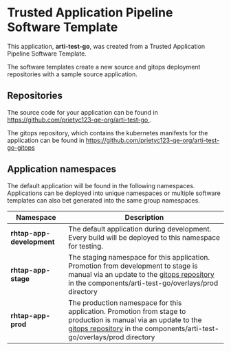 # Trusted Application Pipeline Software Template

This application, **arti-test-go**, was created from a Trusted Application Pipeline Software Template.

The software templates create a new source and gitops deployment repositories with a sample source application. 

## Repositories

The source code for your application can be found in [https://github.com/prietyc123-qe-org/arti-test-go ](https://github.com/prietyc123-qe-org/arti-test-go ).
 
The gitops repository, which contains the kubernetes manifests for the application can be found in 
[https://github.com/prietyc123-qe-org/arti-test-go-gitops ](https://github.com/prietyc123-qe-org/arti-test-go-gitops ) 

## Application namespaces 

The default application will be found in the following namespaces. Applications can be deployed into unique namespaces or multiple software templates can also bet generated into the same group namespaces.  

|  Namespace   |  Description   |  
| -------- | -------- |   
| **rhtap-app-development** | The default application during development. Every build will be deployed to this namespace for testing. | 
| **rhtap-app-stage** | The staging namespace for this application. Promotion from development to stage is manual via an update to the [gitops repository](https://github.com/prietyc123-qe-org/arti-test-go-gitops ) in the components/arti-test-go/overlays/prod directory |  
| **rhtap-app-prod** | The production namespace for this application. Promotion from stage to production is manual via an update to the [gitops repository](https://github.com/prietyc123-qe-org/arti-test-go-gitops ) in the components/arti-test-go/overlays/prod directory | 
